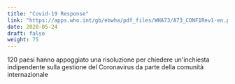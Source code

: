 ```yaml
---
title: "Covid-19 Response"
link: "https://apps.who.int/gb/ebwha/pdf_files/WHA73/A73_CONF1Rev1-en.pdf"
date: 2020-05-24
draft: false
weight: 75
---
```


120 paesi hanno appoggiato una risoluzione per chiedere un'inchiesta indipendente sulla gestione del Coronavirus da parte della comunità internazionale
